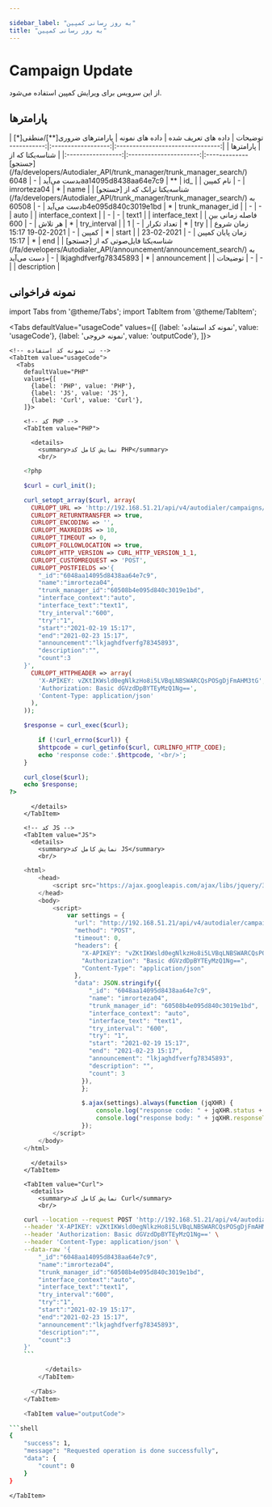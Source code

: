 ```yaml
---

sidebar_label: "به روز رسانی کمپین"
title: "به روز رسانی کمپین"
---
```


# Campaign Update

از این سرویس برای ویرایش کمپین استفاده می‌شود.

## پارامتر‌ها
<div class="custom-table">
|              توضیحات             | داده های تعریف شده |      داده های نمونه      | پارامترهای ضروری[**]/منطقی[*] |     پارامترها     |
|:--------------------------------:|:------------------:|:------------------------:|:----------------------:|:-----------------:|
| شناسه‌یکتا که از [جستجو](/fa/developers/Autodialer_API/trunk_manager/trunk_manager_search/) بدست می‌آید |          -         | 6048aa14095d8438aa64e7c9 |           **           |        id_        |
|             نام کمپین            |          -         |        imrorteza04       |            *           |        name       |
|           شناسه‌یکتا ترانک که از [جستجو](/fa/developers/Autodialer_API/trunk_manager/trunk_manager_search/) به دست می‌آید          |          -         | 60508b4e095d840c3019e1bd |            *           |  trunk_manager_id |
|                 -                |          -         |           auto           |                        | interface_context |
|                 -                |          -         |           text1          |                        |   interface_text  |
|      فاصله زمانی بین هر تلاش     |          -         |            600           |            *           |    try_interval   |
|            تعداد تکرار           |          -         |             1            |            *           |        try        |
|          زمان شروع کمپین         |          -         |     2021-02-19 15:17     |            *           |       start       |
|         زمان پایان کمپین         |          -         |     2021-02-23 15:17     |            *           |        end        |
|          شناسه‌یکتا فایل‌صوتی که از [جستجو](/fa/developers/Autodialer_API/announcement/announcement_search/) به دست می‌آید         |          -         |   lkjaghdfverfg78345893  |            *           |    announcement   |
|              توضیحات             |          -         |             -            |                        |    description    |
</div>

## نمونه فراخوانی

<!--  -->

import Tabs from '@theme/Tabs';
import TabItem from '@theme/TabItem';

  <Tabs
    defaultValue="usageCode"
    values={[
      {label: 'نمونه کد استفاده', value: 'usageCode'},
      {label: 'نمونه خروجی', value: 'outputCode'},
    ]}>

    <!-- تب نمونه کد استفاده -->
    <TabItem value="usageCode">
      <Tabs
        defaultValue="PHP"
        values={[
          {label: 'PHP', value: 'PHP'},
          {label: 'JS', value: 'JS'},
          {label: 'Curl', value: 'Curl'},
        ]}>

        <!-- کد PHP -->
        <TabItem value="PHP">
      
          <details>
            <summary>نمایش کامل کد PHP</summary>
            <br/>

```php
	<?php

	$curl = curl_init();

	curl_setopt_array($curl, array(
	  CURLOPT_URL => 'http://192.168.51.21/api/v4/autodialer/campaigns/update',
	  CURLOPT_RETURNTRANSFER => true,
	  CURLOPT_ENCODING => '',
	  CURLOPT_MAXREDIRS => 10,
	  CURLOPT_TIMEOUT => 0,
	  CURLOPT_FOLLOWLOCATION => true,
	  CURLOPT_HTTP_VERSION => CURL_HTTP_VERSION_1_1,
	  CURLOPT_CUSTOMREQUEST => 'POST',
	  CURLOPT_POSTFIELDS =>'{
		"_id":"6048aa14095d8438aa64e7c9",
		"name":"imrorteza04",
		"trunk_manager_id":"60508b4e095d840c3019e1bd",
		"interface_context":"auto",
		"interface_text":"text1",
		"try_interval":"600",
		"try":"1",
		"start":"2021-02-19 15:17",
		"end":"2021-02-23 15:17",
		"announcement":"lkjaghdfverfg78345893",
		"description":"",
		"count":3
	}',
	  CURLOPT_HTTPHEADER => array(
		'X-APIKEY: vZKtIKWsld0egNlkzHo8i5LVBqLNBSWARCQsPOSgDjFmAHM3tG',
		'Authorization: Basic dGVzdDpBYTEyMzQ1Ng==',
		'Content-Type: application/json'
	  ),
	));

	$response = curl_exec($curl);

		if (!curl_errno($curl)) {
		$httpcode = curl_getinfo($curl, CURLINFO_HTTP_CODE);
		echo 'response code:'.$httpcode, '<br/>';
	}

	curl_close($curl);
	echo $response;
?>
```

          </details>
        </TabItem>

        <!-- کد JS -->
        <TabItem value="JS">
          <details>
            <summary>نمایش کامل کد JS</summary>
            <br/>

```js
	<html>
		<head>
			<script src="https://ajax.googleapis.com/ajax/libs/jquery/3.5.1/jquery.min.js"></script>
		</head>
		<body>
			<script>
				var settings = {
				  "url": "http://192.168.51.21/api/v4/autodialer/campaigns/update",
				  "method": "POST",
				  "timeout": 0,
				  "headers": {
					"X-APIKEY": "vZKtIKWsld0egNlkzHo8i5LVBqLNBSWARCQsPOSgDjFmAHM3tG",
					"Authorization": "Basic dGVzdDpBYTEyMzQ1Ng==",
					"Content-Type": "application/json"
				  },
				  "data": JSON.stringify({
					  "_id": "6048aa14095d8438aa64e7c9",
					  "name": "imrorteza04",
					  "trunk_manager_id": "60508b4e095d840c3019e1bd",
					  "interface_context": "auto",
					  "interface_text": "text1",
					  "try_interval": "600",
					  "try": "1",
					  "start": "2021-02-19 15:17",
					  "end": "2021-02-23 15:17",
					  "announcement": "lkjaghdfverfg78345893",
					  "description": "",
					  "count": 3
					}),
					};

					$.ajax(settings).always(function (jqXHR) {
						console.log("response code: " + jqXHR.status + " " + jqXHR.statusText);
						console.log("response body: " + jqXHR.responseText);
					});
			</script>
		</body>
	</html>
```

          </details>
        </TabItem>

        <TabItem value="Curl">
          <details>
            <summary>نمایش کامل کد Curl</summary>
            <br/>

```bash
	curl --location --request POST 'http://192.168.51.21/api/v4/autodialer/campaigns/update' \
	--header 'X-APIKEY: vZKtIKWsld0egNlkzHo8i5LVBqLNBSWARCQsPOSgDjFmAHM3tG' \
	--header 'Authorization: Basic dGVzdDpBYTEyMzQ1Ng==' \
	--header 'Content-Type: application/json' \
	--data-raw '{
		"_id":"6048aa14095d8438aa64e7c9",
		"name":"imrorteza04",
		"trunk_manager_id":"60508b4e095d840c3019e1bd",
		"interface_context":"auto",
		"interface_text":"text1",
		"try_interval":"600",
		"try":"1",
		"start":"2021-02-19 15:17",
		"end":"2021-02-23 15:17",
		"announcement":"lkjaghdfverfg78345893",
		"description":"",
		"count":3
	}'
	```

          </details>
        </TabItem>

      </Tabs>
    </TabItem>

    <TabItem value="outputCode">

```shell
{
    "success": 1,
    "message": "Requested operation is done successfully",
    "data": {
        "count": 0
    }
}
```
    </TabItem>

  </Tabs>
